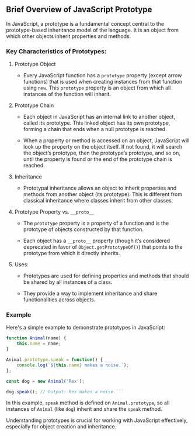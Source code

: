 ## Brief Overview of JavaScript Prototype

In JavaScript, a prototype is a fundamental concept central to the prototype-based inheritance model of the language. It is an object from which other objects inherit properties and methods.



### Key Characteristics of Prototypes:



1. Prototype Object

   - Every JavaScript function has a `prototype` property (except arrow functions) that is used when creating instances from that function using `new`. This `prototype` property is an object from which all instances of the function will inherit.



2. Prototype Chain

   - Each object in JavaScript has an internal link to another object, called its prototype. This linked object has its own prototype, forming a chain that ends when a null prototype is reached.

   - When a property or method is accessed on an object, JavaScript will look up the property on the object itself. If not found, it will search the object’s prototype, then the prototype’s prototype, and so on, until the property is found or the end of the prototype chain is reached.



3. Inheritance

   - Prototypal inheritance allows an object to inherit properties and methods from another object (its prototype). This is different from classical inheritance where classes inherit from other classes.



4. Prototype Property vs. `__proto__`

   - The `prototype` property is a property of a function and is the prototype of objects constructed by that function.

   - Each object has a `__proto__` property (though it’s considered deprecated in favor of `Object.getPrototypeOf()`) that points to the prototype from which it directly inherits.



5. Uses:

   - Prototypes are used for defining properties and methods that should be shared by all instances of a class.

   - They provide a way to implement inheritance and share functionalities across objects.



###  Example



Here's a simple example to demonstrate prototypes in JavaScript:



```js
function Animal(name) {
    this.name = name;
}

Animal.prototype.speak = function() {
    console.log(`${this.name} makes a noise.`);
};

const dog = new Animal('Rex');

dog.speak(); // Output: Rex makes a noise.```
```



In this example, `speak` method is defined on `Animal.prototype`, so all instances of `Animal` (like `dog`) inherit and share the `speak` method.



Understanding prototypes is crucial for working with JavaScript effectively, especially for object creation and inheritance.

